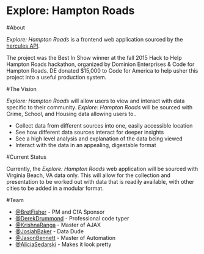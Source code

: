 Explore: Hampton Roads
======================

#About

_Explore: Hampton Roads_ is a frontend web application sourced by the [hercules API](https://github.com/Code4HR/hercules).

The project was the Best In Show winner at the fall 2015 Hack to Help Hampton Roads hackathon, organized by Dominion Enterprises & Code for Hampton Roads. DE donated $15,000 to Code for America to help usher this project into a useful production system.

#The Vision

_Explore: Hampton Roads_ will allow users to view and interact with data specific to their community.  _Explore: Hampton Roads_ will be sourced with Crime, School, and Housing data allowing users to..

* Collect data from different sources into one, easily accessible location
* See how different data sources interact for deeper insights
* See a high level analysis and explanation of the data being viewed
* Interact with the data in an appealing, digestable format

#Current Status

Currently, the _Explore: Hampton Roads_ web application will be sourced with Virginia Beach, VA data only.  This will allow for the collection and presentation to be worked out with data that is readily available, with other cities to be added in a modular format.


#Team

- [@BretFisher](https://github.com/bretfisher) - PM and CfA Sponsor
- [@DerekDrummond](https://github.com/ezzy1337) - Professional code typer
- [@KrishnaRanga](https://github.com/krishnaramya) - Master of AJAX
- [@JosiahBaker](https://github.com/josibake) - Data Dude
- [@JasonBennett](https://github.com/blackhatbrigade) - Master of Automation
- [@AliciaSedarski](https://github.com/asedarski) - Makes it look pretty

